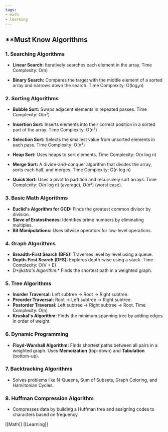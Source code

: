 ```yaml
---
tags:
- math
- learning
---
```


## **Must Know Algorithms

### [](https://dev.to/nozibul_islam_113b1d5334f/must-know-algorithms-3735#1-searching-algorithms)1\. Searching Algorithms

-   **Linear Search:** Iteratively searches each element in the array.
    Time Complexity: O(n)

-   **Binary Search:** Compares the target with the middle element of a sorted array and narrows down the search.
    Time Complexity: O(log₂n)

### [](https://dev.to/nozibul_islam_113b1d5334f/must-know-algorithms-3735#2-sorting-algorithms)2\. Sorting Algorithms

-   **Bubble Sort:** Swaps adjacent elements in repeated passes.
    Time Complexity: O(n²)

-   **Insertion Sort:** Inserts elements into their correct position in a sorted part of the array.
    Time Complexity: O(n²)

-   **Selection Sort:** Selects the smallest value from unsorted elements in each pass.
    Time Complexity: O(n²)

-   **Heap Sort:** Uses heaps to sort elements.
    Time Complexity: O(n log n)

-   **Merge Sort:** A divide-and-conquer algorithm that divides the array, sorts each half, and merges.
    Time Complexity: O(n log n)

-   **Quick Sort:** Uses a pivot to partition and recursively sort arrays.
    Time Complexity: O(n log n) (average), O(n²) (worst case).

### [](https://dev.to/nozibul_islam_113b1d5334f/must-know-algorithms-3735#3-basic-math-algorithms)3\. Basic Math Algorithms

-   **Euclid's Algorithm for GCD:** Finds the greatest common divisor by division.
-   **Sieve of Eratosthenes:** Identifies prime numbers by eliminating multiples.
-   **Bit Manipulations:** Uses bitwise operators for low-level operations.

### [](https://dev.to/nozibul_islam_113b1d5334f/must-know-algorithms-3735#4-graph-algorithms)4\. Graph Algorithms

-   **Breadth-First Search (BFS):** Traverses level by level using a queue.
-   **Depth-First Search (DFS):** Explores depth-wise using a stack. Time Complexity: O(V + E)
-   D\*_ijkstra's Algorithm:_\* Finds the shortest path in a weighted graph.

### [](https://dev.to/nozibul_islam_113b1d5334f/must-know-algorithms-3735#5-tree-algorithms)5\. Tree Algorithms

-   **Inorder Traversal:** Left subtree → Root → Right subtree.
-   **Preorder Traversal:** Root → Left subtree → Right subtree.
-   **Postorder Traversal:** Left subtree → Right subtree → Root. Time Complexity: O(n)
-   **Kruskal's Algorithm:** Finds the minimum spanning tree by adding edges in order of weight.

### [](https://dev.to/nozibul_islam_113b1d5334f/must-know-algorithms-3735#6-dynamic-programming)6\. Dynamic Programming

-   **Floyd-Warshall Algorithm:** Finds shortest paths between all pairs in a weighted graph. Uses **Memoization** (top-down) and **Tabulation** (bottom-up).

### [](https://dev.to/nozibul_islam_113b1d5334f/must-know-algorithms-3735#7-backtracking-algorithms)7\. Backtracking Algorithms

-   Solves problems like N-Queens, Sum of Subsets, Graph Coloring, and Hamiltonian Cycles.

### [](https://dev.to/nozibul_islam_113b1d5334f/must-know-algorithms-3735#8-huffman-compression-algorithm)8\. Huffman Compression Algorithm

-   Compresses data by building a Huffman tree and assigning codes to characters based on frequency.

[[Math]]   [[Learning]] 